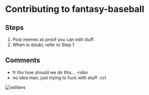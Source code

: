 # Contributing to fantasy-baseball

## Steps

1. Post memes as proof you can edit stuff.
2. When in doubt, refer to Step 1

## Comments

- fr tho how should we do this... -robo
- no idea man, just trying to fuck with stuff -crt

![willians](https://i.imgur.com/ktGKv0V.png)
